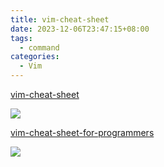 ```yaml
---
title: vim-cheat-sheet
date: 2023-12-06T23:47:15+08:00
tags:
  - command
categories:
  - Vim
---
```


[vim-cheat-sheet](http://www.viemu.com/a_vi_vim_graphical_cheat_sheet_tutorial.html)

![](vi-vim-cheat-sheet.gif)

[vim-cheat-sheet-for-programmers](https://michael.peopleofhonoronly.com/vim/)

![](vim_cheat_sheet_for_programmers_print.png)